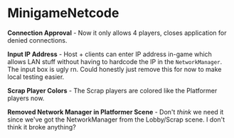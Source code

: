 # MinigameNetcode

**Connection Approval** - Now it only allows 4 players, closes application for denied connections. 

**Input IP Address** - Host + clients can enter IP address in-game which allows LAN stuff without having to hardcode the IP in the `NetworkManager`. The input box is ugly rn. Could honestly just remove this for now to make local testing easier. 

**Scrap Player Colors** - The Scrap players are colored like the Platformer players now. 

**Removed Network Manager in Platformer Scene** - Don't *think* we need it since we've got the NetworkManager from the Lobby/Scrap scene. I don't think it broke anything? 
